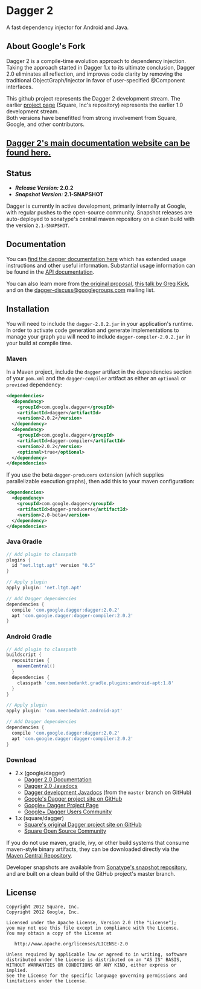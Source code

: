 Dagger 2
========

A fast dependency injector for Android and Java.

About Google's Fork
-------------

Dagger 2 is a compile-time evolution approach to dependency injection.  Taking the approach
started in Dagger 1.x to its ultimate conclusion, Dagger 2.0 eliminates all reflection, and
improves code clarity by removing the traditional ObjectGraph/Injector in favor of
user-specified @Component interfaces. 

This github project represents the Dagger 2 development stream.  The earlier 
[project page][square] (Square, Inc's repository) represents the earlier 1.0 development stream.  
Both versions have benefitted from strong involvement from Square, Google, and other contributors. 

## [Dagger 2's main documentation website can be found here.][website]

Status
------

  - ***Release Version:* 2.0.2**
  - ***Snapshot Version:* 2.1-SNAPSHOT**

Dagger is currently in active development, primarily internally at Google, with regular pushes
to the open-source community.  Snapshot releases are auto-deployed to sonatype's central maven
repository on a clean build with the version `2.1-SNAPSHOT`.

Documentation
-------------

You can [find the dagger documentation here][website] which has extended usage
instructions and other useful information.  Substantial usage information can be
found in the [API documentation][20api].

You can also learn more from [the original proposal][proposal], 
[this talk by Greg Kick][gaktalk], and on the dagger-discuss@googlegroups.com
mailing list. 

Installation
--------

You will need to include the `dagger-2.0.2.jar` in your application's runtime.
In order to activate code generation and generate implementations to manage
your graph you will need to include `dagger-compiler-2.0.2.jar` in your build
at compile time.

### Maven
In a Maven project, include the `dagger` artifact in the dependencies section
of your `pom.xml` and the `dagger-compiler` artifact as either an `optional` or
`provided` dependency:

```xml
<dependencies>
  <dependency>
    <groupId>com.google.dagger</groupId>
    <artifactId>dagger</artifactId>
    <version>2.0.2</version>
  </dependency>
  <dependency>
    <groupId>com.google.dagger</groupId>
    <artifactId>dagger-compiler</artifactId>
    <version>2.0.2</version>
    <optional>true</optional>
  </dependency>
</dependencies>
```

If you use the beta `dagger-producers` extension (which supplies parallelizable execution graphs),
then add this to your maven configuration:

```xml
<dependencies>
  <dependency>
    <groupId>com.google.dagger</groupId>
    <artifactId>dagger-producers</artifactId>
    <version>2.0-beta</version>
  </dependency>
</dependencies>
```

### Java Gradle
```groovy
// Add plugin to classpath
plugins {
  id "net.ltgt.apt" version "0.5"
}

// Apply plugin
apply plugin: 'net.ltgt.apt'

// Add Dagger dependencies
dependencies {
  compile 'com.google.dagger:dagger:2.0.2'
  apt 'com.google.dagger:dagger-compiler:2.0.2'
}
```

### Android Gradle
```groovy
// Add plugin to classpath
buildscript {
  repositories {
    mavenCentral()
  }
  dependencies {
    classpath 'com.neenbedankt.gradle.plugins:android-apt:1.8'
  }
}

// Apply plugin
apply plugin: 'com.neenbedankt.android-apt'

// Add Dagger dependencies
dependencies {
  compile 'com.google.dagger:dagger:2.0.2'
  apt 'com.google.dagger:dagger-compiler:2.0.2'
}
```

### Download 

  * 2.x (google/dagger)
    * [Dagger 2.0 Documentation][website]
    * [Dagger 2.0 Javadocs][20api]
    * [Dagger development Javadocs][latestapi] (from the `master` branch on GitHub)
    * [Google's Dagger project site on GitHub][project]
    * <a href="https://plus.google.com/118328287768685565185" rel="publisher">Google+ Dagger Project Page</a>
    * [Google+ Dagger Users Community][community]
  * 1.x (square/dagger)
    * [Square's original Dagger project site on GitHub][square]
    * [Square Open Source Community][squarecommunity]


If you do not use maven, gradle, ivy, or other build systems that consume maven-style binary
artifacts, they can be downloaded directly via the [Maven Central Repository][mavensearch].

Developer snapshots are available from [Sonatype's snapshot repository][dagger-snap], and
are built on a clean build of the GitHub project's master branch.

License
-------

    Copyright 2012 Square, Inc.
    Copyright 2012 Google, Inc.

    Licensed under the Apache License, Version 2.0 (the "License");
    you may not use this file except in compliance with the License.
    You may obtain a copy of the License at

       http://www.apache.org/licenses/LICENSE-2.0

    Unless required by applicable law or agreed to in writing, software
    distributed under the License is distributed on an "AS IS" BASIS,
    WITHOUT WARRANTIES OR CONDITIONS OF ANY KIND, either express or implied.
    See the License for the specific language governing permissions and
    limitations under the License.



 [mavensearch]: http://search.maven.org/#search%7Cga%7C1%7Cg%3A%22com.google.dagger%22
 [dagger-snap]: https://oss.sonatype.org/content/repositories/snapshots/com/google/dagger/
 [website]: http://google.github.io/dagger
 [latestapi]: http://google.github.io/dagger/api/latest/
 [20api]: http://google.github.io/dagger/api/2.0/
 [gaktalk]: https://www.youtube.com/watch?v=oK_XtfXPkqw
 [proposal]: https://github.com/square/dagger/issues/366
 [project]: http://github.com/google/dagger/
 [community]: https://plus.google.com/communities/111933036769103367883
 [square]: http://github.com/square/dagger/
 [squarecommunity]: https://plus.google.com/communities/109244258569782858265

